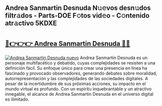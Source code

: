 ## Andrea Sanmartin Desnuda N𝚞𝚎vos desn𝚞dos filtr𝚊dos - Parts-DOE F𝚘tos vid𝚎o - C𝚘ntenido atr𝚊ctivo 5KDXE

# <h2><a href="http://mb8t29.tromn.icu/?c=Andrea+Sanmartin+Desnuda">🔗👉👉👉 Andrea Sanmartin Desnuda 🔗🔗</a></h2>

[![Andrea Sanmartin Desnuda nuevo](https://i.imgur.com/pEAQMta.gif)](http://mb8t29.tromn.icu/?c=Andrea+Sanmartin+Desnuda)
Andrea Sanmartin Desnuda es un personaje multifacético y debatido, cuyas complejidades se resisten a una definición fácil.  Su enfoque único para crear una presencia en línea ha fascinado y provocado observadores, generando debates sobre moralidad, autorrepresentación y las complejidades de las sociedades digitales. A pesar de la incertidumbre de sus próximas acciones, su impacto en el mundo virtual es profundo. Con un espíritu inquebrantable y un atractivo innegable, el alcance de Andrea Sanmartin Desnuda en el universo digital es ilimitado.
